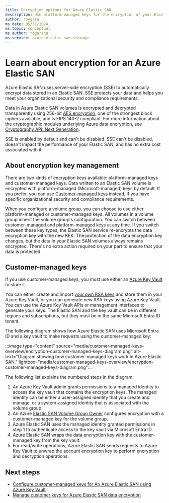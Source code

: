 ```yaml
---
title: Encryption options for Azure Elastic SAN
description: Use platform-managed keys for the encryption of your Elastic SAN volumes or use customer-managed keys to manage encryption with your own keys.
author: roygara
ms.date: 05/31/2024
ms.topic: conceptual
ms.author: rogarana
ms.service: azure-elastic-san-storage
---
```


# Learn about encryption for an Azure Elastic SAN

Azure Elastic SAN uses server-side encryption (SSE) to automatically encrypt data stored in an Elastic SAN. SSE protects your data and helps you meet your organizational security and compliance requirements.

Data in Azure Elastic SAN volumes is encrypted and decrypted transparently using 256-bit [AES encryption](https://en.wikipedia.org/wiki/Advanced_Encryption_Standard), one of the strongest block ciphers available, and is FIPS 140-2 compliant. For more information about the cryptographic modules underlying Azure data encryption, see [Cryptography API: Next Generation](/windows/desktop/seccng/cng-portal).

SSE is enabled by default and can't be disabled. SSE can't be disabled, doesn't impact the performance of your Elastic SAN, and has no extra cost associated with it.

## About encryption key management

There are two kinds of encryption keys available: platform-managed keys and customer-managed keys. Data written to an Elastic SAN volume is encrypted with platform-managed (Microsoft-managed) keys by default. If you prefer, you can use [Customer-managed keys](#customer-managed-keys) instead, if you have specific organizational security and compliance requirements.

When you configure a volume group, you can choose to use either platform-managed or customer-managed keys. All volumes in a volume group inherit the volume group's configuration. You can switch between customer-managed and platform-managed keys at any time. If you switch between these key types, the Elastic SAN service re-encrypts the data encryption key with the new KEK. The protection of the data encryption key changes, but the data in your Elastic SAN volumes always remains encrypted. There's no extra action required on your part to ensure that your data is protected. 

## Customer-managed keys

If you use customer-managed keys, you must use either an [Azure Key Vault](../../key-vault/general/overview.md) to store it.

You can either create and import [your own RSA keys](../../key-vault/keys/hsm-protected-keys.md) and store them in your Azure Key Vault, or you can generate new RSA keys using Azure Key Vault. You can use the Azure Key Vault APIs or management interfaces to generate your keys. The Elastic SAN and the key vault can be in different regions and subscriptions, but they must be in the same Microsoft Entra ID tenant.

The following diagram shows how Azure Elastic SAN uses Microsoft Entra ID and a key vault to make requests using the customer-managed key:

:::image type="content" source="media/customer-managed-keys-overview/encryption-customer-managed-keys-diagram.png" alt-text="Diagram showing how customer-managed keys work in Azure Elastic SAN." lightbox="media/customer-managed-keys-overview/encryption-customer-managed-keys-diagram.png":::

The following list explains the numbered steps in the diagram:

1. An Azure Key Vault admin grants permissions to a managed identity to access the key vault that contains the encryption keys. The managed identity can be either a user-assigned identity that you create and manage, or a system-assigned identity that is associated with the volume group.
1. An Azure [Elastic SAN Volume Group Owner](../../role-based-access-control/built-in-roles.md#elastic-san-volume-group-owner) configures encryption with a customer-managed key for the volume group.
1. Azure Elastic SAN uses the managed identity granted permissions in step 1 to authenticate access to the key vault via Microsoft Entra ID.
1. Azure Elastic SAN wraps the data encryption key with the customer-managed key from the key vault.
1. For read/write operations, Azure Elastic SAN sends requests to Azure Key Vault to unwrap the account encryption key to perform encryption and decryption operations.

## Next steps

- [Configure customer-managed keys for An Azure Elastic SAN using Azure Key Vault](elastic-san-configure-customer-managed-keys.md)
- [Manage customer keys for Azure Elastic SAN data encryption](elastic-san-encryption-manage-customer-keys.md)